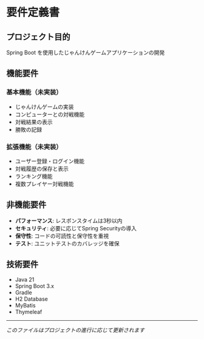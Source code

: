 # 要件定義書

## プロジェクト目的

Spring Boot を使用したじゃんけんゲームアプリケーションの開発

## 機能要件

### 基本機能（未実装）
- じゃんけんゲームの実装
- コンピューターとの対戦機能
- 対戦結果の表示
- 勝敗の記録

### 拡張機能（未実装）
- ユーザー登録・ログイン機能
- 対戦履歴の保存と表示
- ランキング機能
- 複数プレイヤー対戦機能

## 非機能要件

- **パフォーマンス**: レスポンスタイムは3秒以内
- **セキュリティ**: 必要に応じてSpring Securityの導入
- **保守性**: コードの可読性と保守性を重視
- **テスト**: ユニットテストのカバレッジを確保

## 技術要件

- Java 21
- Spring Boot 3.x
- Gradle
- H2 Database
- MyBatis
- Thymeleaf

---
*このファイルはプロジェクトの進行に応じて更新されます*
